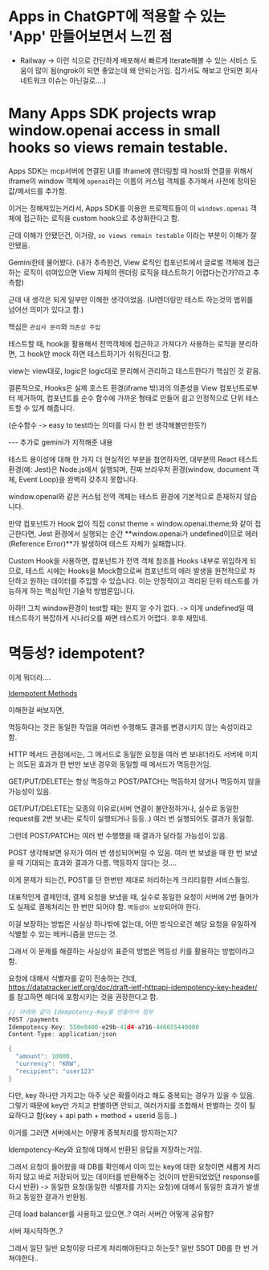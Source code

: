 # Apps in ChatGPT에 적용할 수 있는 'App' 만들어보면서 느낀 점

- Railway -> 이런 식으로 간단하게 배포해서 빠르게 Iterate해볼 수 있는 서비스 도움이 많이 됨(ngrok이 되면 좋았는데 왜 안되는거임. 집가서도 해보고 안되면 회사 네트워크 이슈는 아닌걸로....)

# Many Apps SDK projects wrap window.openai access in small hooks so views remain testable.

Apps SDK는 mcp서버에 연결된 UI를 Iframe에 렌더링할 때 host와 연결을 위해서 iframe의 window 객체에 `openai`라는 이름의 커스텀 객체를 추가해서 사전에 정의된 값/메서드를 추가함.

이거는 정해져있는거라서, Apps SDK를 이용한 프로젝트들이 이 `windows.openai` 객체에 접근하는 로직을 custom hook으로 추상화한다고 함.

근데 이해가 안됐던건, 이거랑, `so views remain testable` 이라는 부분이 이해가 잘 안됐음.

Gemini한테 물어봤다. (내가 추측한건, View 로직인 컴포넌트에서 글로벌 객체에 접근하는 로직이 섞여있으면 View 자체의 렌더링 로직을 테스트하기 어렵다는건가?라고 추측함)

근데 내 생각은 되게 일부만 이해한 생각이었음. (UI렌더링만 테스트 하는것의 범위를 넘어선 의미가 있다고 함.)

핵심은 `관심사 분리`와 `의존성 주입`

테스트할 때, hook을 활용해서 전역객체에 접근하고 가져다가 사용하는 로직을 분리하면, 그 hook만 mock 하면 테스트하기가 쉬워진다고 함.

view는 view대로, logic은 logic대로 분리해서 관리하고 테스트한다가 핵심인 것 같음.

결론적으로, Hooks은 실제 호스트 환경(iframe 밖)과의 의존성을 View 컴포넌트로부터 제거하여, 컴포넌트를 순수 함수에 가까운 형태로 만들어 쉽고 안정적으로 단위 테스트할 수 있게 해줍니다.

(순수함수 -> easy to test라는 의미를 다시 한 번 생각해볼만한듯?)

--- 추가로 gemini가 지적해준 내용

테스트 용이성에 대해 한 가지 더 현실적인 부분을 첨언하자면, 대부분의 React 테스트 환경(예: Jest)은 Node.js에서 실행되며, 진짜 브라우저 환경(window, document 객체, Event Loop)을 완벽히 갖추지 못합니다.

window.openai와 같은 커스텀 전역 객체는 테스트 환경에 기본적으로 존재하지 않습니다.

만약 컴포넌트가 Hook 없이 직접 const theme = window.openai.theme;와 같이 접근한다면, Jest 환경에서 실행되는 순간 **window.openai가 undefined이므로 에러(Reference Error)**가 발생하여 테스트 자체가 실패합니다.

Custom Hook을 사용하면, 컴포넌트가 전역 객체 참조를 Hooks 내부로 위임하게 되므로, 테스트 시에는 Hooks을 Mock함으로써 컴포넌트의 에러 발생을 원천적으로 차단하고 원하는 데이터를 주입할 수 있습니다. 이는 안정적이고 격리된 단위 테스트를 가능하게 하는 핵심적인 기술적 방법론입니다.

아하!! 그치 window환경이 test할 때는 뭔지 알 수가 없다. -> 이게 undefined일 때 테스트하기 복잡하게 시나리오를 짜면 테스트가 어렵다. 후후 재밌네.

# 멱등성? idempotent?

이게 뭐더라....

[Idempotent Methods](https://www.rfc-editor.org/rfc/rfc7231#section-4.2.2)

이해한걸 써보자면,

멱등하다는 것은 동일한 작업을 여러번 수행해도 결과를 변경시키지 않는 속성이라고 함.

HTTP 메서드 관점에서는, 그 메서드로 동일한 요청을 여러 번 보내더라도 서버에 미치는 의도된 효과가 한 번만 보낸 경우와 동일할 때 메서드가 멱등한거임.

GET/PUT/DELETE는 항상 멱등하고
POST/PATCH는 멱등하지 않거나 멱등하지 않을 가능성이 있음.

GET/PUT/DELETE는 모종의 이유로(서버 연결이 불안정하거나, 실수로 동일한 request를 2번 보내는 로직이 실행되거나 등등..) 여러 번 실행되어도 결과가 동일함.

그런데 POST/PATCH는 여러 번 수행했을 때 결과가 달라질 가능성이 있음.

POST 생각해보면 유저가 여러 번 생성되어버릴 수 있음. 여러 번 보냈을 때 한 번 보냈을 때 기대되는 효과와 결과가 다름. 멱등하지 않다는 것....

이게 문제가 되는건, POST를 단 한번만 제대로 처리하는게 크리티컬한 서비스들임.

대표적인게 결제인데, 결제 요청을 보냈을 때, 실수로 동일한 요청이 서버에 2번 들어가도 실제로 결제처리는 한 번만 되어야 함. `멱등성이 보장`되어야 한다.

이걸 보장하는 방법은 사실상 하나밖에 없는데, 어떤 방식으로건 해당 요청을 유일하게 식별할 수 있는 메커니즘을 만드는 것.

그래서 이 문제를 해결하는 사실상의 표준의 방법은 멱등성 키를 활용하는 방법이라고 함.

요청에 대해서 식별자를 같이 전송하는 건데, https://datatracker.ietf.org/doc/draft-ietf-httpapi-idempotency-key-header/ 를 참고하면 헤더에 포함시키는 것을 권장한다고 함.

```h
// 아래와 같이 Idempotency-Key를 만들어서 첨부
POST /payments
Idempotency-Key: 550e8400-e29b-41d4-a716-446655440000
Content-Type: application/json

{
  "amount": 10000,
  "currency": "KRW",
  "recipient": "user123"
}

```

다만, key 하나만 가지고는 아주 낮은 확률이라고 해도 중복되는 경우가 있을 수 있음. 그렇기 때문에 key만 가지고 판별하면 안되고, 여러가지를 조합해서 판별하는 것이 필요하다고 함(key + api path + method + userid 등등..)

이거를 그러면 서버에서는 어떻게 중복처리를 방지하는지?

Idempotency-Key와 요청에 대해서 반환된 응답을 저장하는거임.

그래서 요청이 들어왔을 때 DB를 확인해서 이미 있는 key에 대한 요청이면 새롭게 처리하지 않고 바로 저장되어 있는 데이터를 반환해주는 것(이미 반환되었었던 response를 다시 반환) -> 동일한 요청(동일한 식별자를 가지는 요청)에 대해서 동일한 효과가 발생하고 동일한 결과가 반환됨.

근데 load balancer를 사용하고 있으면..? 여러 서버간 어떻게 공유함?

서버 재시작하면..?

그래서 일단 일반 요청이랑 다르게 처리해야된다고 하는듯? 일반 SSOT DB를 한 번 거쳐야한다..
